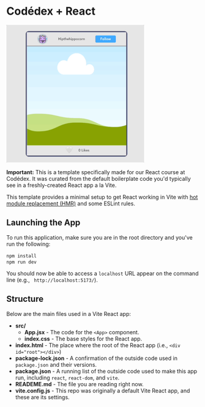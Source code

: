 # Codédex + React

![Social Post Demo GIF](/src/social-post-react.gif)

**Important:** This is a template specifically made for our React course at Codédex. It was curated from the default boilerplate code you'd typically see in a freshly-created React app a la Vite.

This template provides a minimal setup to get React working in Vite with [hot module replacement (HMR)](https://vitejs.dev/guide/features.html#hot-module-replacement) and some ESLint rules.

## Launching the App

To run this application, make sure you are in the root directory and you've run the following:

```terminal
npm install
npm run dev
```

You should now be able to access a `localhost` URL appear on the command line (e.g., ` http://localhost:5173/`).

## Structure

Below are the main files used in a Vite React app:

- **src/**
  - **App.jsx** - The code for the `<App>` component.
  - **index.css** - The base styles for the React app.
- **index.html** - The place where the root of the React app (i.e., `<div id="root"></div>`)
- **package-lock.json** - A confirmation of the outside code used in `package.json` and their versions.
- **package.json** - A running list of the outside code used to make this app run, including `react`, `react-dom`, and `vite`.
- **READEME.md** - The file you are reading right now.
- **vite.config.js** - This repo was originally a default Vite React app, and these are its settings.

